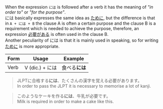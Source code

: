 When the expression `には` is followed after a verb it has the meaning of *"in order to"* or *"for the purpose"*.  
には basically expresses the same idea as [ために](TODO), but the difference is that in `A + には + B` the clause A is often a certain purpose and the clause B is a requirement which is needed to achieve the purpose, therefore, an expression [必要がある](61) is often used in the clause B.  
Another peculiarity of には is that it is mainly used in speaking, so for writing [ために](TODO) is more appropriate.

|Form|Usage|Example|
|-|-|-|
|Verb|V (dic.) + には|食べる**には**|

>JLPTに合格する**には**、たくさんの漢字を覚える必要があります。  
>In order to pass the JLPT it is necessary to memorise a lot of kanji.

>このようなケーキを作る**には**、牛乳が必要です。  
>Milk is required in order to make a cake like this.